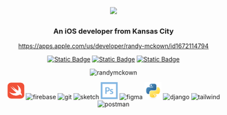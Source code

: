 <h1 align="center">
    <img src="https://readme-typing-svg.herokuapp.com/?font=Righteous&size=35&center=true&vCenter=true&width=500&height=70&duration=4000&lines=Hi+There!+👋;+I'm+Randy+McKown!;" />
</h1>
<h3 align="center">An iOS developer from Kansas City</h3>
<p align="center">
<a href="https://apps.apple.com/us/developer/randy-mckown/id1672114794">https://apps.apple.com/us/developer/randy-mckown/id1672114794</a>
</p>
<p align="center">
<a href="https://twitter.com/randy_mckown" target="blank"><img alt="Static Badge" src="https://img.shields.io/badge/twitter--blue?style=for-the-badge"></a>
<a href="https://www.youtube.com/@randy_mckown" target="blank"><img alt="Static Badge" src="https://img.shields.io/badge/YouTube--red?style=for-the-badge"></a>
<a href="https://instagram.com/randy.mckown" target="blank"><img alt="Static Badge" src="https://img.shields.io/badge/instagram--pink?style=for-the-badge"></a>
</p>

<p align="center"><img src="https://github-readme-streak-stats.herokuapp.com/?user=randymckown&" alt="randymckown" /></p>
<p align="center"> 
  <img src="https://raw.githubusercontent.com/devicons/devicon/master/icons/swift/swift-original.svg" alt="swift" width="40" height="40"/> 
  <img src="https://www.vectorlogo.zone/logos/firebase/firebase-icon.svg" alt="firebase" width="40" height="40"/>
  <img src="https://www.vectorlogo.zone/logos/git-scm/git-scm-icon.svg" alt="git" width="40" height="40"/>
  <img src="https://www.vectorlogo.zone/logos/sketchapp/sketchapp-icon.svg" alt="sketch" width="40" height="40"/>
  <img src="https://raw.githubusercontent.com/devicons/devicon/master/icons/photoshop/photoshop-line.svg" alt="photoshop" width="40" height="40"/>
  <img src="https://www.vectorlogo.zone/logos/figma/figma-icon.svg" alt="figma" width="40" height="40"/> 
  <img src="https://raw.githubusercontent.com/devicons/devicon/master/icons/python/python-original.svg" alt="python" width="40" height="40"/>
  <img src="https://cdn.worldvectorlogo.com/logos/django.svg" alt="django" width="40" height="40"/>
  <img src="https://www.vectorlogo.zone/logos/tailwindcss/tailwindcss-icon.svg" alt="tailwind" width="40" height="40"/>
  <img src="https://www.vectorlogo.zone/logos/getpostman/getpostman-icon.svg" alt="postman" width="40" height="40"/>
  </p>
